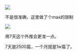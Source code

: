 ![](https://picsheep.oss-cn-beijing.aliyuncs.com/pic/20250809092855.png)

不是很准确，这里做了个max的限制

![](https://picsheep.oss-cn-beijing.aliyuncs.com/pic/20250809094752.png)

用7天这个外推会更准一点。

7天是2500篇，一个月就是1w篇了。